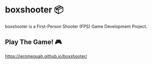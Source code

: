 # boxshooter &#128230;

boxshooter is a First-Person Shooter (FPS) Game Development Project.

## Play The Game! &#127918;

https://jeromequah.github.io/boxshooter/
